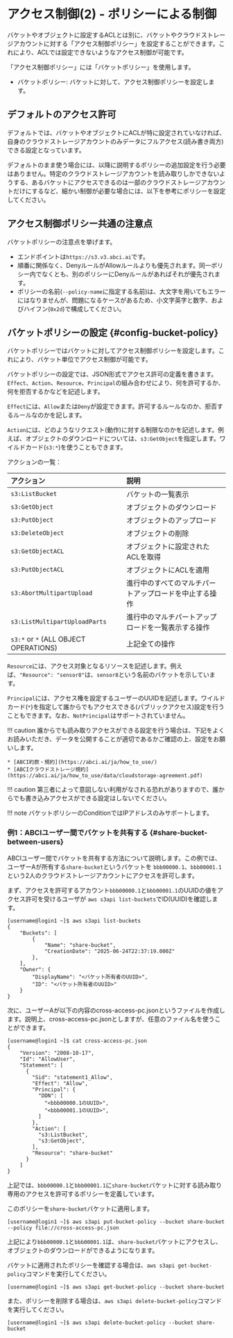 # アクセス制御(2) - ポリシーによる制御

バケットやオブジェクトに設定するACLとは別に、バケットやクラウドストレージアカウントに対する「アクセス制御ポリシー」を設定することができます。これにより、ACLでは設定できないようなアクセス制御が可能です。

「アクセス制御ポリシー」には「バケットポリシー」を使用します。

* バケットポリシー: バケットに対して、アクセス制御ポリシーを設定します。

## デフォルトのアクセス許可

デフォルトでは、バケットやオブジェクトにACLが特に設定されていなければ、自身のクラウドストレージアカウントのみデータにフルアクセス(読み書き両方)できる設定となっています。

デフォルトのまま使う場合には、以降に説明するポリシーの追加設定を行う必要はありません。特定のクラウドストレージアカウントを読み取りしかできないようする、あるバケットにアクセスできるのは一部のクラウドストレージアカウントだけにするなど、細かい制御が必要な場合には、以下を参考にポリシーを設定してください。

## アクセス制御ポリシー共通の注意点

バケットポリシーの注意点を挙げます。

* エンドポイントは`https://s3.v3.abci.ai`です。
* 順番に関係なく、DenyルールがAllowルールよりも優先されます。同一ポリシー内でなくとも、別のポリシーにDenyルールがあればそれが優先されます。
* ポリシーの名前(`--policy-name`に指定する名前)は、大文字を用いてもエラーにはなりませんが、問題になるケースがあるため、小文字英字と数字、およびハイフン(`0x2d`)で構成してください。

## バケットポリシーの設定 {#config-bucket-policy}

バケットポリシーではバケットに対してアクセス制御ポリシーを設定します。これにより、バケット単位でアクセス制御が可能です。

バケットポリシーの設定では、JSON形式でアクセス許可の定義を書きます。`Effect`、`Action`、`Resource`、`Principal`の組み合わせにより、何を許可するか、何を拒否するかなどを記述します。

`Effect`には、`Allow`または`Deny`が設定できます。許可するルールなのか、拒否するルールなのかを記します。

`Action`には、どのようなリクエスト(動作)に対する制限なのかを記述します。例えば、オブジェクトのダウンロードについては、`s3:GetObject`を指定します。ワイルドカード(`s3:*`)を使うこともできます。

アクションの一覧：

| アクション | 説明 |
| :-- | :-- |
| `s3:ListBucket`                    |バケットの一覧表示|
| `s3:GetObject`	                  |オブジェクトのダウンロード|
| `s3:PutObject`	                  |オブジェクトのアップロード|
| `s3:DeleteObject`	                  |オブジェクトの削除|
| `s3:GetObjectACL`	                  |オブジェクトに設定されたACLを取得|
| `s3:PutObjectACL`	                  |オブジェクトにACLを適用|
| `s3:AbortMultipartUpload`           |進行中のすべてのマルチパートアップロードを中止する操作|
| `s3:ListMultipartUploadParts`       |進行中のマルチパートアップロードを一覧表示する操作|
| `s3:*` or `*` (ALL OBJECT OPERATIONS) |上記全ての操作|

`Resource`には、アクセス対象となるリソースを記述します。例えば、`"Resource": "sensor8"`は、`sensor8`という名前のバケットを示しています。

`Principal`には、アクセス権を設定するユーザーのUUIDを記述します。ワイルドカード(`*`)を指定して誰からでもアクセスできる(パブリックアクセス)設定を行うこともできます。なお、`NotPrincipal`はサポートされていません。

!!! caution
    誰からでも読み取りアクセスができる設定を行う場合は、下記をよくお読みいただき、データを公開することが適切であるかご確認の上、設定をお願いします。
    
    * [ABCI約款・規約](https://abci.ai/ja/how_to_use/)
    * [ABCIクラウドストレージ規約](https://abci.ai/ja/how_to_use/data/cloudstorage-agreement.pdf)

!!! caution
    第三者によって意図しない利用がなされる恐れがありますので、誰からでも書き込みアクセスができる設定はしないでください。

!!! note
    バケットポリシーのConditionではIPアドレスのみサポートします。

### 例1：ABCIユーザー間でバケットを共有する {#share-bucket-between-users}

ABCIユーザー間でバケットを共有する方法について説明します。この例では、ユーザーAが所有する`share-bucket`というバケットを `bbb00000.1`、`bbb00001.1`という2人のクラウドストレージアカウントにアクセスを許可します。

まず、アクセスを許可するアカウント`bbb00000.1`と`bbb00001.1`のUUIDの値をアクセス許可を受けるユーザが `aws s3api list-buckets`でID(UUID)を確認します。

```
[username@login1 ~]$ aws s3api list-buckets
{
    "Buckets": [
        {
            "Name": "share-bucket",
            "CreationDate": "2025-06-24T22:37:19.000Z"
        },
    ],
    "Owner": {
        "DisplayName": "<バケット所有者のUUID>",
        "ID": "<バケット所有者のUUID>"
    }
}
```

次に、ユーザーAが以下の内容のcross-access-pc.jsonというファイルを作成します。説明上、cross-access-pc.jsonとしますが、任意のファイル名を使うことができます。

```
[username@login1 ~]$ cat cross-access-pc.json
{
    "Version": "2008-10-17",
    "Id": "AllowUser",
    "Statement": [
      {
        "Sid": "statement1_Allow",
        "Effect": "Allow",
        "Principal": {
          "DDN": [
            "<bbb00000.1のUUID>",
            "<bbb00001.1のUUID>",
          ]
        },
        "Action": [
          "s3:ListBucket",
          "s3:GetObject",
        ],
        "Resource": "share-bucket"
      }
    ]
}
```

上記では、`bbb00000.1`と`bbb00001.1`に`share-bucket`バケットに対する読み取り専用のアクセスを許可するポリシーを定義しています。

このポリシーを`share-bucket`バケットに適用します。

```
[username@login1 ~]$ aws s3api put-bucket-policy --bucket share-bucket --policy file://cross-access-pc.json
```

上記により`bbb00000.1`と`bbb00001.1`は、`share-bucket`バケットにアクセスし、オブジェクトのダウンロードができるようになります。

バケットに適用されたポリシーを確認する場合は、`aws s3api get-bucket-policy`コマンドを実行してください。

```
[username@login1 ~]$ aws s3api get-bucket-policy --bucket share-bucket
```

また、ポリシーを削除する場合は、`aws s3api delete-bucket-policy`コマンドを実行してください。

```
[username@login1 ~]$ aws s3api delete-bucket-policy --bucket share-bucket
```
